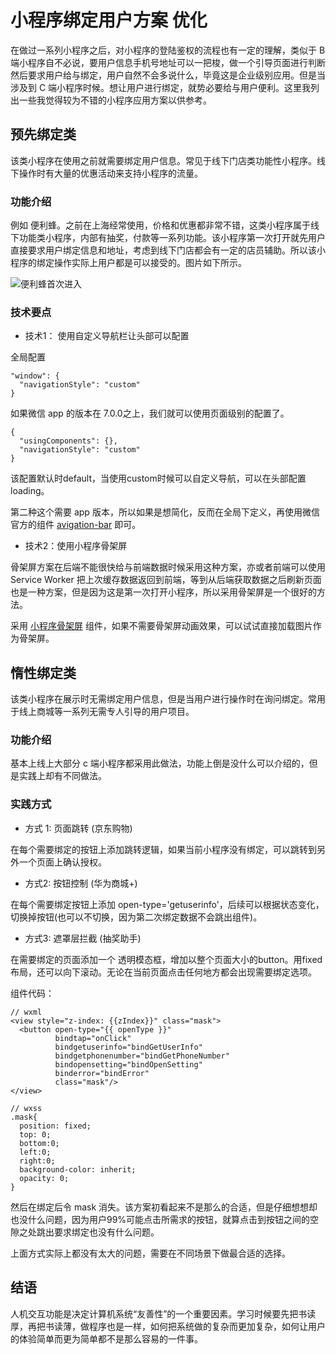 # 小程序绑定用户方案 优化

在做过一系列小程序之后，对小程序的登陆鉴权的流程也有一定的理解，类似于 B 端小程序自不必说，要用户信息手机号地址可以一把梭，做一个引导页面进行判断然后要求用户给与绑定，用户自然不会多说什么，毕竟这是企业级别应用。但是当涉及到 C 端小程序时候。想让用户进行绑定，就势必要给与用户便利。这里我列出一些我觉得较为不错的小程序应用方案以供参考。

## 预先绑定类

该类小程序在使用之前就需要绑定用户信息。常见于线下门店类功能性小程序。线下操作时有大量的优惠活动来支持小程序的流量。

### 功能介绍
例如 便利蜂。之前在上海经常使用，价格和优惠都非常不错，这类小程序属于线下功能类小程序，内部有抽奖，付款等一系列功能。该小程序第一次打开就先用户直接要求用户绑定信息和地址，考虑到线下门店都会有一定的店员辅助。所以该小程序的绑定操作实际上用户都是可以接受的。图片如下所示。

![便利蜂首次进入](https://image-static.segmentfault.com/182/241/1822419247-5cdaec8ed59be_articlex)

### 技术要点
- 技术1： 使用自定义导航栏让头部可以配置  

全局配置
```
"window": {
  "navigationStyle": "custom"
}
```

如果微信 app 的版本在 7.0.0之上，我们就可以使用页面级别的配置了。

```
{
  "usingComponents": {},
  "navigationStyle": "custom"
}
```

该配置默认时default，当使用custom时候可以自定义导航，可以在头部配置 loading。

第二种这个需要 app 版本，所以如果是想简化，反而在全局下定义，再使用微信官方的组件 [avigation-bar](https://github.com/wechat-miniprogram/navigation-bar) 即可。

- 技术2：使用小程序骨架屏  

骨架屏方案在后端不能很快给与前端数据时候采用这种方案，亦或者前端可以使用 Service Worker 把上次缓存数据返回到前端，等到从后端获取数据之后刷新页面也是一种方案，但是因为这是第一次打开小程序，所以采用骨架屏是一个很好的方法。   

采用 [小程序骨架屏](https://github.com/jayZOU/skeleton) 组件，如果不需要骨架屏动画效果，可以试试直接加载图片作为骨架屏。



## 惰性绑定类

该类小程序在展示时无需绑定用户信息，但是当用户进行操作时在询问绑定。常用于线上商城等一系列无需专人引导的用户项目。

### 功能介绍

基本上线上大部分 c 端小程序都采用此做法，功能上倒是没什么可以介绍的，但是实践上却有不同做法。

### 实践方式
- 方式 1: 页面跳转 (京东购物)

在每个需要绑定的按钮上添加跳转逻辑，如果当前小程序没有绑定，可以跳转到另外一个页面上确认授权。

- 方式2: 按钮控制 (华为商城+)

在每个需要绑定按钮上添加 open-type='getuserinfo'，后续可以根据状态变化，切换掉按钮(也可以不切换，因为第二次绑定数据不会跳出组件)。

- 方式3: 遮罩层拦截 (抽奖助手)

在需要绑定的页面添加一个 透明模态框，增加以整个页面大小的button。用fixed布局，还可以向下滚动。无论在当前页面点击任何地方都会出现需要绑定选项。  

组件代码：

```
// wxml
<view style="z-index: {{zIndex}}" class="mask">
  <button open-type="{{ openType }}"
          bindtap="onClick"
          bindgetuserinfo="bindGetUserInfo"
          bindgetphonenumber="bindGetPhoneNumber"
          bindopensetting="bindOpenSetting"
          binderror="bindError"
          class="mask"/>
</view>

// wxss
.mask{
  position: fixed;
  top: 0;
  bottom:0;
  left:0;
  right:0;
  background-color: inherit;
  opacity: 0;
}
```

然后在绑定后令 mask 消失。该方案初看起来不是那么的合适，但是仔细想想却也没什么问题，因为用户99%可能点击所需求的按钮，就算点击到按钮之间的空隙之处跳出要求绑定也没有什么问题。

上面方式实际上都没有太大的问题，需要在不同场景下做最合适的选择。


## 结语
人机交互功能是决定计算机系统“友善性”的一个重要因素。学习时候要先把书读厚，再把书读薄，做程序也是一样，如何把系统做的复杂而更加复杂，如何让用户的体验简单而更为简单都不是那么容易的一件事。 


